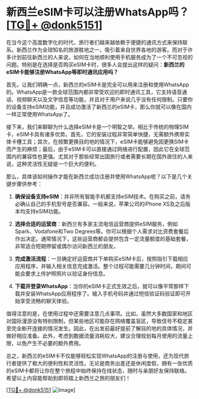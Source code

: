 # 新西兰eSIM卡可以注册WhatsApp吗？[[TG💪+ @donk5151](https://t.me/s/donk5151)]

在当今这个高度数字化的时代，旅行者们越来越依赖于便捷的通讯方式来保持联系。新西兰作为全球知名的旅游胜地之一，吸引着来自世界各地的游客。而对于许多计划前往新西兰的人来说，如何在当地顺利使用手机服务成为了一个不可忽视的问题。特别是在选择是否购买eSIM卡时，很多人会提出这样的疑问：**新西兰的eSIM卡能够注册WhatsApp等即时通讯应用吗？**

首先，让我们明确一点，新西兰的eSIM卡是完全可以用来注册和使用WhatsApp的。WhatsApp是一款全球范围内都非常受欢迎的即时通讯工具，它支持语音通话、视频聊天以及文字信息等功能，并且对于用户来说几乎没有任何限制。只要你的设备支持eSIM功能，并且成功激活了新西兰的eSIM卡，那么你就可以像在国内一样正常使用WhatsApp了。

接下来，我们来聊聊为什么选择eSIM卡是一个明智之举。相比于传统的物理SIM卡，eSIM卡具有诸多优势。首先，它的安装过程非常简单快捷，无需额外携带实体卡槽工具；其次，在频繁更换目的地的情况下，eSIM卡能够避免因更换SIM卡而产生的麻烦；最后，由于eSIM卡可以直接通过网络进行配置，因此它在全球范围内的兼容性也更强。尤其对于那些经常出国旅行或者需要长期在国外居住的人来说，这种灵活性无疑是一个巨大的便利。

那么，具体该如何操作才能在新西兰成功注册并使用WhatsApp呢？以下是几个关键步骤供参考：

1. **确保设备支持eSIM**：并非所有智能手机都支持eSIM技术。在购买之前，请务必确认自己的手机型号是否兼容。一般来说，苹果公司的iPhone XS及之后版本均支持eSIM功能。
   
2. **选择合适的运营商**：新西兰有多家主流电信运营商提供eSIM服务，例如Spark、Vodafone和Two Degrees等。你可以根据个人需求对比资费套餐后作出决定。通常情况下，这些运营商都会提供包含一定流量额度的基础套餐，非常适合短期停留或偶尔访问新西兰的朋友。

3. **完成激活流程**：一旦确定好运营商并下单购买eSIM卡后，按照指引下载相应应用程序，并输入相关信息完成激活。整个过程可能需要几分钟时间，期间可能会要求上传护照照片以验证身份信息。

4. **下载并登录WhatsApp**：当你的eSIM卡正式生效之后，就可以像平常那样下载并安装WhatsApp应用程序了。输入手机号码并通过短信验证码验证即可开始享受流畅的聊天体验。

值得注意的是，在使用过程中还需要注意几点事项。比如，虽然大多数国家和地区对国际漫游没有特别限制，但某些地区可能存在网络覆盖盲区，导致信号不稳定甚至完全断开连接的情况发生。因此，在出发前最好提前了解目的地的具体情况，并做好相应准备。此外，考虑到数据流量消耗较大，建议合理规划每月使用的流量上限，以免产生不必要的额外费用。

总之，新西兰的eSIM卡不仅能够轻松实现WhatsApp的注册与使用，还为现代旅行者提供了极大的便利性和灵活性。无论是商务出差还是休闲度假，拥有一张优质的eSIM卡都将让你在整个旅程中始终保持在线状态，随时与亲朋好友保持联络。希望以上内容能帮助到即将踏上新西兰之旅的朋友们！

[[TG💪+ @donk5151](https://t.me/s/donk5151) ![Image](https://i.postimg.cc/rwNCRYN7/Snipaste-2025-04-30-17-27-05.png)]